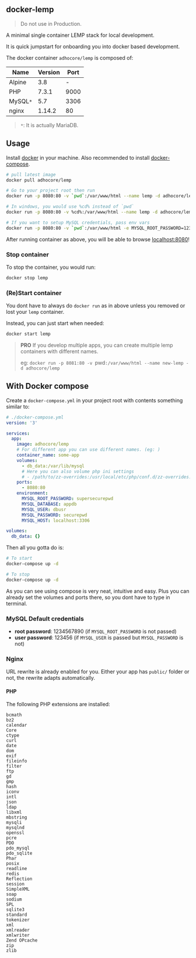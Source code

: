 ## docker-lemp

> Do not use in Production.

A minimal single container LEMP stack for local development.

It is quick jumpstart for onboarding you into docker based development.

The docker container `adhocore/lemp` is composed of:

Name   | Version | Port
-------|---------|------
Alpine | 3.8     | -
PHP    | 7.3.1   | 9000
MySQL`*` | 5.7     | 3306
nginx  | 1.14.2  | 80

> `*`: It is actually MariaDB.

## Usage

Install [docker](https://docs.docker.com/install/) in your machine.
Also recommended to install [docker-compose](https://docs.docker.com/compose/install/).

```sh
# pull latest image
docker pull adhocore/lemp

# Go to your project root then run
docker run -p 8080:80 -v `pwd`:/var/www/html --name lemp -d adhocore/lemp

# In windows, you would use %cd% instead of `pwd`
docker run -p 8080:80 -v %cd%:/var/www/html --name lemp -d adhocore/lemp

# If you want to setup MySQL credentials, pass env vars
docker run -p 8080:80 -v `pwd`:/var/www/html -e MYSQL_ROOT_PASSWORD=1234567890 -e MYSQL_USER=dbuser -e MYSQL_PASSWORD=123456 -e MYSQL_DATABASE=appdb --name lemp -d adhocore/lemp
```

After running container as above, you will be able to browse [localhost:8080](http://localhost:8080)!

### Stop container

To stop the container, you would run:

```sh
docker stop lemp
```

### (Re)Start container

You dont have to always do `docker run` as in above unless you removed or lost your `lemp` container.

Instead, you can just start when needed:

```sh
docker start lemp
```

> **PRO** If you develop multiple apps, you can create multiple lemp containers with different names.
>
> eg: `docker run -p 8081:80 -v `pwd`:/var/www/html --name new-lemp -d adhocore/lemp`


## With Docker compose

Create a `docker-compose.yml` in your project root with contents something similar to:

```yaml
# ./docker-compose.yml
version: '3'

services:
  app:
    image: adhocore/lemp
    # For different app you can use different names. (eg: )
    container_name: some-app
    volumes:
      - db_data:/var/lib/mysql
      # Here you can also volume php ini settings
      # - /path/to/zz-overrides:/usr/local/etc/php/conf.d/zz-overrides.ini
    ports:
      - 8080:80
    environment:
      MYSQL_ROOT_PASSWORD: supersecurepwd
      MYSQL_DATABASE: appdb
      MYSQL_USER: dbusr
      MYSQL_PASSWORD: securepwd
      MYSQL_HOST: localhost:3306

volumes:
  db_data: {}
```

Then all you gotta do is:

```sh
# To start
docker-compose up -d

# To stop
docker-compose up -d
```

As you can see using compose is very neat, intuitive and easy.
Plus you can already set the volumes and ports there, so you dont have to type in terminal.

### MySQL Default credentials

- **root password**: 1234567890 (if `MYSQL_ROOT_PASSWORD` is not passed)
- **user password**: 123456 (if `MYSQL_USER` is passed but `MYSQL_PASSWORD` is not)


### Nginx

URL rewrite is already enabled for you.
Either your app has `public/` folder or not, the rewrite adapts automatically.


#### PHP

The following PHP extensions are installed:

```
bcmath
bz2
calendar
Core
ctype
curl
date
dom
exif
fileinfo
filter
ftp
gd
gmp
hash
iconv
intl
json
ldap
libxml
mbstring
mysqli
mysqlnd
openssl
pcre
PDO
pdo_mysql
pdo_sqlite
Phar
posix
readline
redis
Reflection
session
SimpleXML
soap
sodium
SPL
sqlite3
standard
tokenizer
xml
xmlreader
xmlwriter
Zend OPcache
zip
zlib
```
